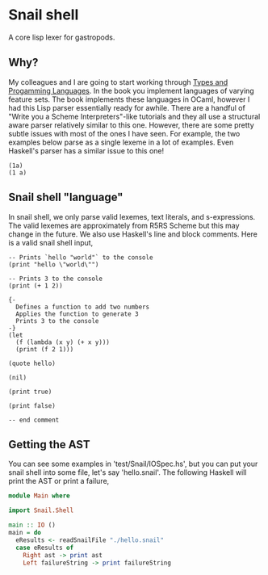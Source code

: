 # Snail shell

A core lisp lexer for gastropods.

## Why?

My colleagues and I are going to start working through [Types and Progamming
Languages][tapl]. In the book you implement languages of varying feature sets.
The book implements these languages in OCaml, however I had this Lisp parser
essentially ready for awhile. There are a handful of "Write you a Scheme
Interpreters"-like tutorials and they all use a structural aware parser
relatively similar to this one. However, there are some pretty subtle issues
with most of the ones I have seen. For example, the two examples below parse as
a single lexeme in a lot of examples. Even Haskell's parser has a similar issue
to this one!

```
(1a)
(1 a)
```

## Snail shell "language"

In snail shell, we only parse valid lexemes, text literals, and s-expressions.
The valid lexemes are approximately from R5RS Scheme but this may change in the
future. We also use Haskell's line and block comments. Here is a valid snail
shell input,

```
-- Prints `hello "world"` to the console
(print "hello \"world\"")

-- Prints 3 to the console
(print (+ 1 2))

{-
  Defines a function to add two numbers
  Applies the function to generate 3
  Prints 3 to the console
-}
(let
  (f (lambda (x y) (+ x y)))
  (print (f 2 1)))

(quote hello)

(nil)

(print true)

(print false)

-- end comment
```

## Getting the AST

You can see some examples in 'test/Snail/IOSpec.hs', but you can put your snail
shell into some file, let's say 'hello.snail'. The following Haskell will print
the AST or print a failure,

```haskell
module Main where

import Snail.Shell

main :: IO ()
main = do
  eResults <- readSnailFile "./hello.snail"
  case eResults of
    Right ast -> print ast
    Left failureString -> print failureString
```

[tapl]: https://www.cis.upenn.edu/~bcpierce/tapl
